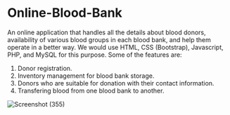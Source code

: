 # Online-Blood-Bank

An online application that handles all the details about blood donors, availability of various blood groups in each blood bank, and help them operate in a better way. We would use HTML, CSS (Bootstrap), Javascript, PHP, and MySQL for this purpose. Some of the features are:

1) Donor registration.
2) Inventory management for blood bank storage.
3) Donors who are suitable for donation with their contact information.
4) Transfering blood from one blood bank to another.


![Screenshot (355)](https://github.com/micky-26/Online-Blood-Bank/assets/106061980/24ed4531-083b-4e08-b9b9-74cbbfc4ff10)
